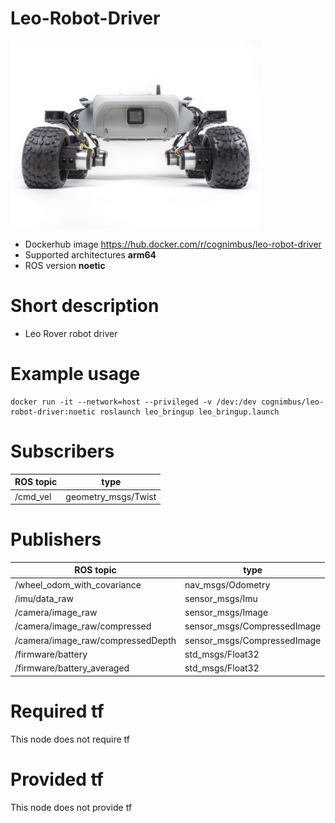 # Leo-Robot-Driver

<img src="./leo-robot-driver/nimbusc.jpg" alt="leo-robot-driver" width="400"/>

* Dockerhub image https://hub.docker.com/r/cognimbus/leo-robot-driver
* Supported architectures <b>arm64</b>
* ROS version <b>noetic</b>

# Short description
* Leo Rover robot driver

# Example usage
```
docker run -it --network=host --privileged -v /dev:/dev cognimbus/leo-robot-driver:noetic roslaunch leo_bringup leo_bringup.launch
```

# Subscribers
ROS topic | type
--- | ---
/cmd_vel | geometry_msgs/Twist


# Publishers
ROS topic | type
--- | ---
/wheel_odom_with_covariance | nav_msgs/Odometry
/imu/data_raw | sensor_msgs/Imu
/camera/image_raw | sensor_msgs/Image
/camera/image_raw/compressed | sensor_msgs/CompressedImage
/camera/image_raw/compressedDepth | sensor_msgs/CompressedImage
/firmware/battery | std_msgs/Float32
/firmware/battery_averaged | std_msgs/Float32


# Required tf
This node does not require tf


# Provided tf
This node does not provide tf


